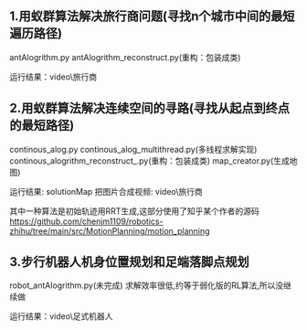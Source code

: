 ## 1.用蚁群算法解决旅行商问题(寻找n个城市中间的最短遍历路径)
antAlogrithm.py
antAlogrithm_reconstruct.py(重构：包装成类)

运行结果：video\旅行商

## 2.用蚁群算法解决连续空间的寻路(寻找从起点到终点的最短路径)
continous_alog.py
continous_alog_multithread.py(多线程求解实现)
continous_alogrithm_reconstruct_.py(重构：包装成类)
map_creator.py(生成地图)

运行结果: solutionMap
把图片合成视频: video\旅行商

其中一种算法是初始轨迹用RRT生成,这部分使用了知乎某个作者的源码
https://github.com/chenjm1109/robotics-zhihu/tree/main/src/MotionPlanning/motion_planning

## 3.步行机器人机身位置规划和足端落脚点规划
robot_antAlogrithm.py(未完成)
求解效率很低,约等于弱化版的RL算法,所以没继续做

运行结果：video\足式机器人